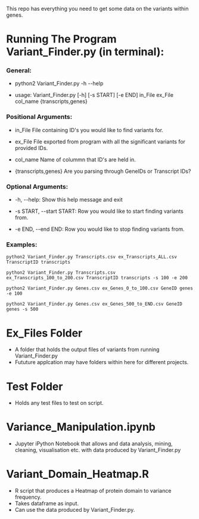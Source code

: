 This repo has everything you need to get some data on the variants within genes.

# Running The Program Variant_Finder.py (in terminal):
### General:
  * python2 Variant_Finder.py -h --help
  
  * usage: Variant_Finder.py [-h] [-s START] [-e END] in_File ex_File col_name {transcripts,genes}


### Positional Arguments:

  * in_File               File containing ID's you would like to find variants for.
                                               
  * ex_File               File exported from program with all the significant variants for provided IDs.
                                           
  * col_name              Name of colummn that ID's are held in.
  
  * {transcripts,genes}   Are you parsing through GeneIDs or Transcript IDs?

### Optional Arguments:

  * -h, --help:                 Show this help message and exit
  
  * -s START, --start START:    Row you would like to start finding variants from.
  
  * -e END, --end END:          Row you would like to stop finding variants from.

### Examples:

  ```
  python2 Variant_Finder.py Transcripts.csv ex_Transcripts_ALL.csv TranscriptID transcripts
  ```
  
  ```
  python2 Variant_Finder.py Transcripts.csv ex_Transcripts_100_to_200.csv TranscriptID transcripts -s 100 -e 200
  ```
  
  ```
  python2 Variant_Finder.py Genes.csv ex_Genes_0_to_100.csv GeneID genes -e 100
  ```
  
  ```
  python2 Variant_Finder.py Genes.csv ex_Genes_500_to_END.csv GeneID genes -s 500
  ```

# Ex_Files Folder
  * A folder that holds the output files of variants from running Variant_Finder.py
  * Fututure applcation may have folders within here for different projects.
  
# Test Folder 
  * Holds any test files to test on script.
  
# Variance_Manipulation.ipynb
  * Jupyter iPython Notebook that allows and data analysis, mining, cleaning, visualisation etc. with data produced by Variant_Finder.py
  
# Variant_Domain_Heatmap.R
 * R script that produces a Heatmap of protein domain to variance frequency.
 * Takes dataframe as input.
 * Can use the data produced by Variant_Finder.py.
  
